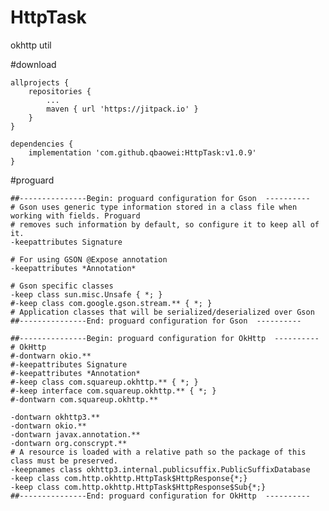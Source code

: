 # HttpTask
okhttp util

#download

    allprojects {
		repositories {
			...
			maven { url 'https://jitpack.io' }
		}
	}
	
	dependencies {
        implementation 'com.github.qbaowei:HttpTask:v1.0.9'
    }
    
#proguard

    ##---------------Begin: proguard configuration for Gson  ----------
    # Gson uses generic type information stored in a class file when working with fields. Proguard
    # removes such information by default, so configure it to keep all of it.
    -keepattributes Signature
    
    # For using GSON @Expose annotation
    -keepattributes *Annotation*
    
    # Gson specific classes
    -keep class sun.misc.Unsafe { *; }
    #-keep class com.google.gson.stream.** { *; }
    # Application classes that will be serialized/deserialized over Gson
    ##---------------End: proguard configuration for Gson  ----------
    
    ##---------------Begin: proguard configuration for OkHttp  ----------
    # OkHttp
    #-dontwarn okio.**
    #-keepattributes Signature
    #-keepattributes *Annotation*
    #-keep class com.squareup.okhttp.** { *; }
    #-keep interface com.squareup.okhttp.** { *; }
    #-dontwarn com.squareup.okhttp.**
    
    -dontwarn okhttp3.**
    -dontwarn okio.**
    -dontwarn javax.annotation.**
    -dontwarn org.conscrypt.**
    # A resource is loaded with a relative path so the package of this class must be preserved.
    -keepnames class okhttp3.internal.publicsuffix.PublicSuffixDatabase
    -keep class com.http.okhttp.HttpTask$HttpResponse{*;}
    -keep class com.http.okhttp.HttpTask$HttpResponse$Sub{*;}
    ##---------------End: proguard configuration for OkHttp  ----------
    
